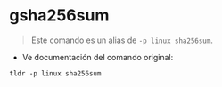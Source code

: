 # gsha256sum

> Este comando es un alias de `-p linux sha256sum`.

- Ve documentación del comando original:

`tldr -p linux sha256sum`
